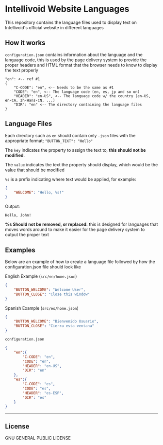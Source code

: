 # Intellivoid Website Languages
This repository contains the language files used to display text on Intellivoid's official website in different languages

## How it works
`configuration.json` contains information about the language and the language code, this is used by the page delivery system to provide the proper headers and HTML format that the browser needs to know to display the text properly

```
"en": <-- ref #1
{
    "C-CODE": "en", <-- Needs to be the same as #1
    "CODE": "en", <-- The language code (en, es, jp and so on)
    "HEADER": "en-US", <-- The language code w/ the country (en-US, en-CA, zh-Hans-CN, ...)
    "DIR": "en" <-- The directory containing the language files
}
```

## Language Files
Each directory such as `en` should contain only `.json` files with the appropriate format; `"BUTTON_TEXT": "Hello"`

The `key` indicates the property to assign the text to, **this should not be modified**.

The `value` indicates the text the property should display, which would be the value that should be modified

`%s` is a prefix indicating where text would be applied, for example:

```json
{
    "WELCOME": "Hello, %s!"
}
```

Output:
```
Hello, John!
```

**%s Should not be removed, or replaced.** this is designed for languages that moves words around to make it easier for the page delivery system to output the proper text

## Examples
Below are an example of how to create a language file followed by how the configuration.json file should look like

English Example (`src/en/home.json`)
```json
{
    "BUTTON_WELCOME": "Welcome User",
    "BUTTON_CLOSE": "Close this window"
}
```

Spanish Example (`src/es/home.json`)
```json
{
    "BUTTON_WELCOME": "Bienvenido Usuario",
    "BUTTON_CLOSE": "Cierra esta ventana"
}
```

`configuration.json`
```json
{
    "en":{
        "C-CODE": "en",
        "CODE": "en",
        "HEADER": "en-US",
        "DIR": "en"
    },
    "es":{
        "C-CODE": "es",
        "CODE": "es",
        "HEADER": "es-ESP",
        "DIR": "es"
    }
}
```
---
## License
GNU GENERAL PUBLIC LICENSE
